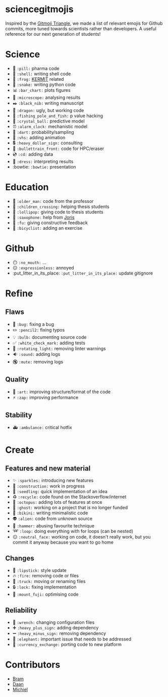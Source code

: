 # sciencegitmojis

Inspired by the [Gitmoji Triangle](http://gitmoji.com/), we made a list of relevant emojis for Github commits, more tuned towards scientists rather than developers. A useful reference for our next generation of students!

# Science

- :pill: `:pill:` pharma code
- :shell: `:shell:` writing shell code
- :frog: `:frog:` [KERMIT](http://www.kermit.ugent.be/) related
- :snake: `:snake:` writing python code
- :bar_chart: `:bar_chart:` plots figures
- :microscope: `:microscope:` analysing results
- :black_nib: `:black_nib:` writing manuscript
- :dragon: `:dragon:` ugly, but working code
- :fishing_pole_and_fish: `:fishing_pole_and_fish:` p value hacking
- :crystal_ball: `:crystal_ball:` predictive model
- :alarm_clock: `:alarm_clock:` mechanistic model
- :dart: `:dart:` probability/sampling
- :vhs: `:vhs:` adding animation
- :heavy_dollar_sign: `:heavy_dollar_sign:` consulting
- :bullettrain_front: `:bullettrain_front:` code for HPC/eraser
- :cd: `:cd:` adding data
- :dress: `:dress:` interpreting results
- :bowtie: `:bowtie:` presentation


# Education

- :older_man: `:older_man:` code from the professor
- :children_crossing: `:children_crossing:` helping thesis students
- :lollipop: `:lollipop:` giving code to thesis students
- :saxophone: `:saxophone:` help from [Joris](https://twitter.com/JorisMeys)
- :fu: `:fu:` giving constructive feedback
- :bicyclist: `:bicyclist:` adding an exercise

# Github

- :no_mouth: `:no_mouth:`  ...
- :expressionless: `:expressionless:` annoyed
- :put\_litter\_in\_its\_place: `:put_litter_in_its_place:` update gitignore


# Refine

## Flaws

- :bug: `:bug:` fixing a bug
- :pencil2: `:pencil2:` fixing typos
- :bulb: `:bulb:` documenting source code
- :white_check_mark: `:white_check_mark:` adding tests
- :rotating_light: `:rotating_light:` removing linter warnings
- :sound: `:sound:` adding logs
- :mute: `:mute:` removing logs

## Quality

- :art: `:art:` improving structure/format of the code
- :zap: `:zap:` improving performance

## Stability

- :ambulance: `:ambulance:` critical hotfix


# Create

## Features and new material

- :sparkles: `:sparkles:` introducing new features
- :construction: `:construction:` work in progress
- :seedling: `:seedling:` quick implementation of an idea
- :recycle: `:recycle:` code found on the Stackoverflow/internet
- :octopus: `:octopus:` adding lots of features at once
- :ghost: `:ghost:` working on a project that is no longer funded
- :bikini: `:bikini:` writing minimalistic code
- :alien: `:alien:` code from unknown source
- :hammer: `:hammer:` abusing favourite technique
- :loop: `:loop:` doing everything with for loops (can be nested)
- :neutral_face: `:neutral_face:` working on code, it doesn't really work, but you commit it anyway because you want to go home

## Changes

- :lipstick: `:lipstick:` style update
- :fire: `:fire:` removing code or files
- :truck: `:truck:` moving or renaming files
- :lock: `:lock:` fixing implementation
- :mount_fuji: `:mount_fuji:` optimising code

## Reliability

- :wrench: `:wrench:` changing configuration files
- :heavy_plus_sign: `:heavy_plus_sign:` adding dependency
- :heavy_minus_sign: `:heavy_minus_sign:` removing dependency
- :elephant: `:elephant:` important issue that needs to be addressed
- :currency_exchange: `:currency_exchange:` porting code to new platform

# Contributors

- [Bram](https://github.com/Beramos)
- [Daan](https://github.com/DaanVanHauwermeiren)
- [Michiel](https://github.com/MichielStock)
